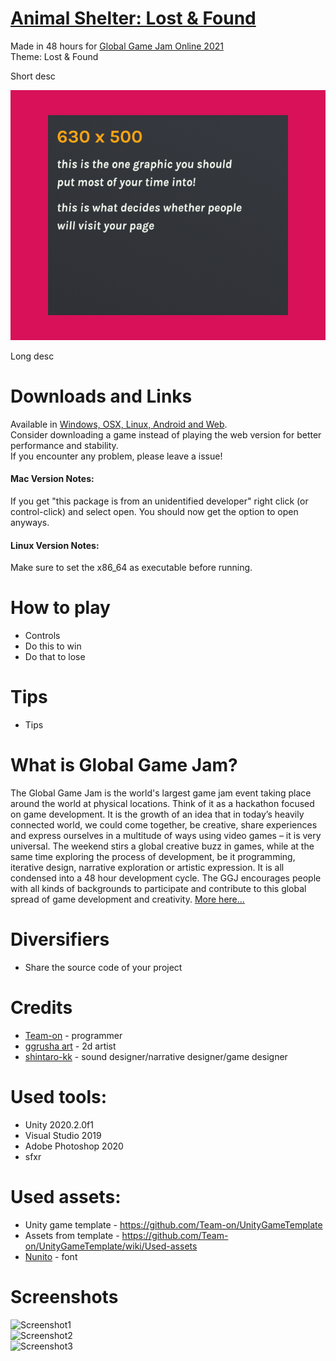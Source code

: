  # [Animal Shelter: Lost & Found](https://teamon.itch.io/ggj21)
Made in 48 hours for [Global Game Jam Online 2021](https://globalgamejam.org/2021/)  
Theme: Lost & Found  

Short desc  

![Cover](ItchioPage/CoverImage.png) 

Long desc  


# Downloads and Links
Available in [Windows, OSX, Linux, Android and Web](https://teamon.itch.io/ggj21).  
Consider downloading a game instead of playing the web version for better performance and stability.  
If you encounter any problem, please leave a issue!  

#### Mac Version Notes:
If you get "this package is from an unidentified developer" right click (or control-click) and select open. You should now get the option to open anyways.

#### Linux Version Notes:
Make sure to set the x86_64 as executable before running.


#  How to play
 * Controls
 * Do this to win
 * Do that to lose
 
#  Tips
 * Tips


# What is Global Game Jam?
The Global Game Jam is the world's largest game jam event taking place around the world at physical locations. Think of it as a hackathon focused on game development. It is the growth of an idea that in today’s heavily connected world, we could come together, be creative, share experiences and express ourselves in a multitude of ways using video games – it is very universal. The weekend stirs a global creative buzz in games, while at the same time exploring the process of development, be it programming, iterative design, narrative exploration or artistic expression. It is all condensed into a 48 hour development cycle. The GGJ encourages people with all kinds of backgrounds to participate and contribute to this global spread of game development and creativity. [More here...](https://globalgamejam.org/about)


# Diversifiers
 * Share the source code of your project


# Credits
 * [Team-on](https://github.com/Team-on) - programmer
 * [ggrusha art](https://www.instagram.com/ggrusha_art/) - 2d artist
 * [shintaro-kk](https://www.instagram.com/shintaro_kk) - sound designer/narrative designer/game designer


# Used tools:
 * Unity 2020.2.0f1
 * Visual Studio 2019
 * Adobe Photoshop 2020
 * sfxr


# Used assets:
 * Unity game template - https://github.com/Team-on/UnityGameTemplate
 * Assets from template - https://github.com/Team-on/UnityGameTemplate/wiki/Used-assets
 * [Nunito](https://fonts.google.com/specimen/Nunito) - font


# Screenshots
![Screenshot1](Screenshots/Screenshot1.png)  
![Screenshot2](Screenshots/Screenshot2.png)  
![Screenshot3](Screenshots/Screenshot3.png)  
